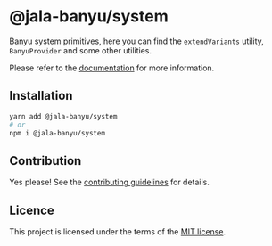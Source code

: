 # @jala-banyu/system

Banyu system primitives, here you can find the `extendVariants` utility, `BanyuProvider` and some other utilities.

Please refer to the [documentation](https://banyu.org) for more information.

## Installation

```sh
yarn add @jala-banyu/system
# or
npm i @jala-banyu/system
```

## Contribution

Yes please! See the
[contributing guidelines](https://github.com/Atnic/banyu/blob/master/CONTRIBUTING.md)
for details.

## Licence

This project is licensed under the terms of the
[MIT license](https://github.com/Atnic/banyu/blob/master/LICENSE).
